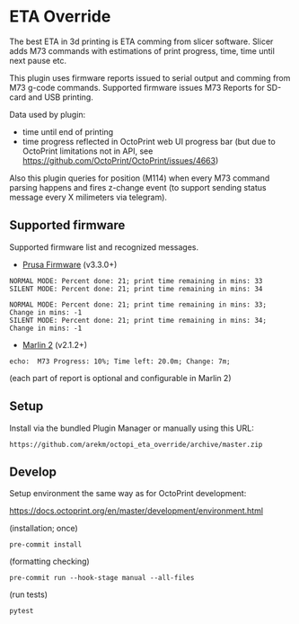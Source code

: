 # ETA Override

The best ETA in 3d printing is ETA comming from slicer software. Slicer adds M73 commands
with estimations of print progress, time, time until next pause etc.

This plugin uses firmware reports issued to serial output and comming from M73 g-code commands.
Supported firmware issues M73 Reports for SD-card and USB printing.

Data used by plugin:
* time until end of printing
* time progress reflected in OctoPrint web UI progress bar
  (but due to OctoPrint limitations not in API, see https://github.com/OctoPrint/OctoPrint/issues/4663)

Also this plugin queries for position (M114) when every M73 command parsing happens and fires z-change event
(to support sending status message every X milimeters via telegram).

## Supported firmware

Supported firmware list and recognized messages.

* [Prusa Firmware](https://github.com/prusa3d/Prusa-Firmware) (v3.3.0+)

```
NORMAL MODE: Percent done: 21; print time remaining in mins: 33
SILENT MODE: Percent done: 21; print time remaining in mins: 34
```

```
NORMAL MODE: Percent done: 21; print time remaining in mins: 33; Change in mins: -1
SILENT MODE: Percent done: 21; print time remaining in mins: 34; Change in mins: -1
```

* [Marlin 2](https://github.com/MarlinFirmware/Marlin) (v2.1.2+)

```
echo:  M73 Progress: 10%; Time left: 20.0m; Change: 7m;
```

(each part of report is optional and configurable in Marlin 2)


## Setup

Install via the bundled Plugin Manager or manually using this URL:

    https://github.com/arekm/octopi_eta_override/archive/master.zip

## Develop

Setup environment the same way as for OctoPrint development:

https://docs.octoprint.org/en/master/development/environment.html

(installation; once)
```
pre-commit install
```

(formatting checking)
```
pre-commit run --hook-stage manual --all-files
```

(run tests)
```
pytest
```
